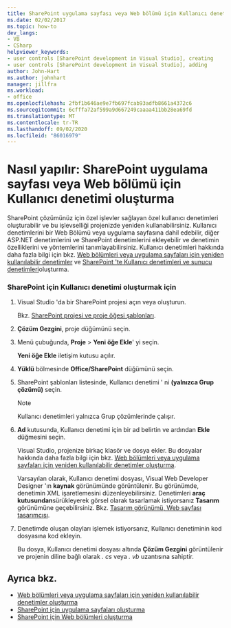 ```yaml
---
title: SharePoint uygulama sayfası veya Web bölümü için Kullanıcı denetimi oluşturma
ms.date: 02/02/2017
ms.topic: how-to
dev_langs:
- VB
- CSharp
helpviewer_keywords:
- user controls [SharePoint development in Visual Studio], creating
- user controls [SharePoint development in Visual Studio], adding
author: John-Hart
ms.author: johnhart
manager: jillfra
ms.workload:
- office
ms.openlocfilehash: 2fbf1b646ae9e7fb697fcab93adfb8661a4372c6
ms.sourcegitcommit: 6cfffa72af599a9d667249caaaa411bb28ea69fd
ms.translationtype: MT
ms.contentlocale: tr-TR
ms.lasthandoff: 09/02/2020
ms.locfileid: "86016979"
---
```

# <a name="how-to-create-a-user-control-for-a-sharepoint-application-page-or-web-part"></a>Nasıl yapılır: SharePoint uygulama sayfası veya Web bölümü için Kullanıcı denetimi oluşturma
  SharePoint çözümünüz için özel işlevler sağlayan özel kullanıcı denetimleri oluşturabilir ve bu işlevselliği projenizde yeniden kullanabilirsiniz. Kullanıcı denetimlerini bir Web Bölümü veya uygulama sayfasına dahil edebilir, diğer ASP.NET denetimlerini ve SharePoint denetimlerini ekleyebilir ve denetimin özelliklerini ve yöntemlerini tanımlayabilirsiniz. Kullanıcı denetimleri hakkında daha fazla bilgi için bkz. [Web bölümleri veya uygulama sayfaları için yeniden kullanılabilir denetimler](../sharepoint/creating-reusable-controls-for-web-parts-or-application-pages.md) ve [SharePoint 'te Kullanıcı denetimleri ve sunucu denetimleri](https://blogs.msdn.microsoft.com/kaevans/2011/04/28/user-controls-and-server-controls-in-sharepoint/)oluşturma.

### <a name="to-create-a-user-control-for-sharepoint"></a>SharePoint için Kullanıcı denetimi oluşturmak için

1. Visual Studio 'da bir SharePoint projesi açın veya oluşturun.

     Bkz. [SharePoint projesi ve proje öğesi şablonları](../sharepoint/sharepoint-project-and-project-item-templates.md).

2. **Çözüm Gezgini**, proje düğümünü seçin.

3. Menü çubuğunda, **Proje**  >  **Yeni öğe Ekle**' yi seçin.

     **Yeni öğe Ekle** iletişim kutusu açılır.

4. **Yüklü** bölmesinde **Office/SharePoint** düğümünü seçin.

5. SharePoint şablonları listesinde, Kullanıcı denetimi ' ni **(yalnızca Grup çözümü)** seçin.

    > [!NOTE]
    > Kullanıcı denetimleri yalnızca Grup çözümlerinde çalışır.

6. **Ad** kutusunda, Kullanıcı denetimi için bir ad belirtin ve ardından **Ekle** düğmesini seçin.

     Visual Studio, projenize birkaç klasör ve dosya ekler. Bu dosyalar hakkında daha fazla bilgi için bkz. [Web bölümleri veya uygulama sayfaları için yeniden kullanılabilir denetimler oluşturma](../sharepoint/creating-reusable-controls-for-web-parts-or-application-pages.md).

     Varsayılan olarak, Kullanıcı denetimi dosyası, Visual Web Developer Designer 'ın **kaynak** görünümünde görüntülenir. Bu görünümde, denetimin XML işaretlemesini düzenleyebilirsiniz. Denetimleri **araç kutusundan**sürükleyerek görsel olarak tasarlamak istiyorsanız **Tasarım** görünümüne geçebilirsiniz. Bkz. [Tasarım görünümü, Web sayfası tasarımcısı](/previous-versions/aspnet/ms178149\(v\=vs.100\)).

7. Denetimde oluşan olayları işlemek istiyorsanız, Kullanıcı denetiminin kod dosyasına kod ekleyin.

     Bu dosya, Kullanıcı denetimi dosyası altında **Çözüm Gezgini** görüntülenir ve projenin diline bağlı olarak *. cs* veya *. vb* uzantısına sahiptir.

## <a name="see-also"></a>Ayrıca bkz.
- [Web bölümleri veya uygulama sayfaları için yeniden kullanılabilir denetimler oluşturma](../sharepoint/creating-reusable-controls-for-web-parts-or-application-pages.md)
- [SharePoint için uygulama sayfaları oluşturma](../sharepoint/creating-application-pages-for-sharepoint.md)
- [SharePoint için Web bölümleri oluşturma](../sharepoint/creating-web-parts-for-sharepoint.md)
